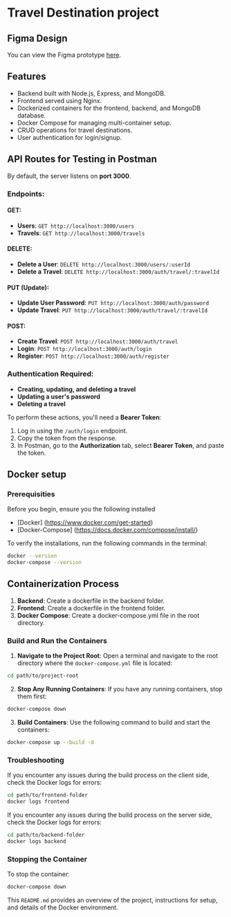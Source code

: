 # Travel Destination project

## Figma Design

You can view the Figma prototype <a href="https://www.figma.com/design/CcbkZ3X8qdqRTn1q9cL8c9/Travel-Destination-Project?node-id=0-1&t=vSczKiC8VEynPsZE-1" target="_blank">here</a>. 

## Features
- Backend built with Node.js, Express, and MongoDB.
- Frontend served using Nginx.
- Dockerized containers for the frontend, backend, and MongoDB database.
- Docker Compose for managing multi-container setup.
- CRUD operations for travel destinations.
- User authentication for login/signup.

## API Routes for Testing in Postman

By default, the server listens on **port 3000**.

### Endpoints:

#### **GET**:
- **Users**: `GET http://localhost:3000/users`
- **Travels**: `GET http://localhost:3000/travels`

#### **DELETE**:
- **Delete a User**: `DELETE http://localhost:3000/users/:userId`
- **Delete a Travel**: `DELETE http://localhost:3000/auth/travel/:travelId`

#### **PUT** (Update):
- **Update User Password**: `PUT http://localhost:3000/auth/password`
- **Update Travel**: `PUT http://localhost:3000/auth/travel/:travelId`

#### **POST**:
- **Create Travel**: `POST http://localhost:3000/auth/travel`
- **Login**: `POST http://localhost:3000/auth/login`
- **Register**: `POST http://localhost:3000/auth/register`

### Authentication Required:
- **Creating, updating, and deleting a travel**
- **Updating a user's password**
- **Deleting a travel**

To perform these actions, you'll need a **Bearer Token**:
1. Log in using the `/auth/login` endpoint.
2. Copy the token from the response.
3. In Postman, go to the **Authorization** tab, select **Bearer Token**, and paste the token.



## Docker setup

### Prerequisities

Before you begin, ensure you the following installed 

- [Docker] (https://www.docker.com/get-started)
- [Docker-Compose] (https://docs.docker.com/compose/install/)

To verify the installations, run the following commands in the terminal:

``` bash
docker --version
docker-compose --version
```

## Containerization Process

1. **Backend**: Create a dockerfile in the backend folder.
2. **Frontend**: Create a dockerfile in the frontend folder.
3. **Docker Compose**: Create a docker-compose.yml file in the root directory.
   
### Build and Run the Containers

1. **Navigate to the Project Root**:
   Open a terminal and navigate to the root directory where the `docker-compose.yml` file is located:
``` bash
cd path/to/project-root
```

2. **Stop Any Running Containers**:
   If you have any running containers, stop them first:
``` bash
docker-compose down
```

3. **Build Containers**:
   Use the following command to build and start the containers:
``` bash
docker-compose up --build -d
```

### Troubleshooting
If you encounter any issues during the build process on the client side, check the Docker logs for errors:
``` bash
cd path/to/frontend-folder
docker logs frontend
```

If you encounter any issues during the build process on the server side, check the Docker logs for errors:
``` bash
cd path/to/backend-folder
docker logs backend
```

### Stopping the Container
To stop the container:
``` bash
docker-compose down
```

This `README.md` provides an overview of the project, instructions for setup, and details of the Docker environment.
